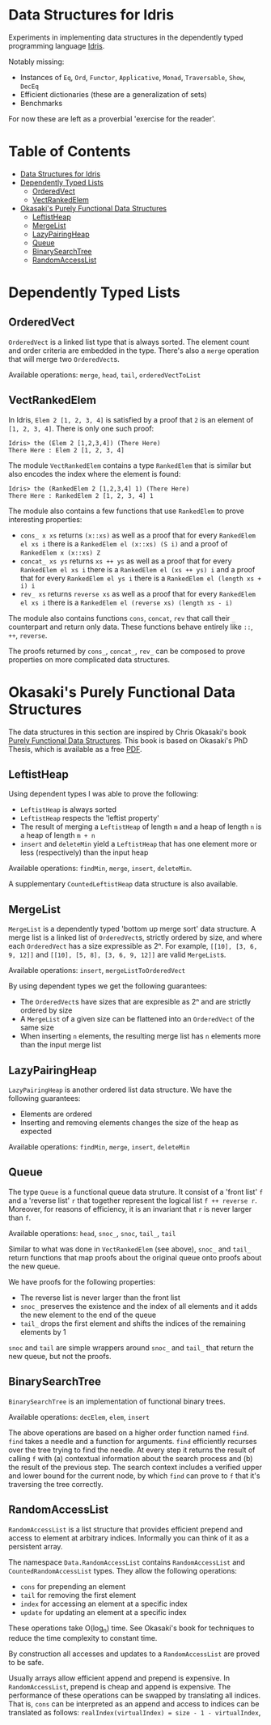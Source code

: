 # Data Structures for Idris

Experiments in implementing data structures in the dependently typed programming language [Idris](https://www.idris-lang.org).

Notably missing:

- Instances of `Eq`, `Ord`, `Functor`, `Applicative`, `Monad`, `Traversable`, `Show`, `DecEq`
- Efficient dictionaries (these are a generalization of sets)
- Benchmarks

For now these are left as a proverbial 'exercise for the reader'.

# Table of Contents

* [Data Structures for Idris](#data-structures-for-idris)
* [Dependently Typed Lists](#dependently-typed-lists)
  * [OrderedVect](#orderedvect)
  * [VectRankedElem](#vectrankedelem)
* [Okasaki's Purely Functional Data Structures](#okasakis-purely-functional-data-structures)
  * [LeftistHeap](#leftistheap)
  * [MergeList](#mergelist)
  * [LazyPairingHeap](#lazypairingheap)
  * [Queue](#queue)
  * [BinarySearchTree](#binarysearchtree)
  * [RandomAccessList](#randomaccesslist)

# Dependently Typed Lists

## OrderedVect

`OrderedVect` is a linked list type that is always sorted. The element count and order criteria are embedded in the type. There's also a `merge` operation that will merge two `OrderedVect`s.

Available operations: `merge`, `head`, `tail`, `orderedVectToList`

## VectRankedElem

In Idris, `Elem 2 [1, 2, 3, 4]` is satisfied by a proof that `2` is an element of `[1, 2, 3, 4]`. There is only one such proof:

```
Idris> the (Elem 2 [1,2,3,4]) (There Here)
There Here : Elem 2 [1, 2, 3, 4]
```

The module `VectRankedElem` contains a type `RankedElem` that is similar but also encodes the index where the element is found:

```
Idris> the (RankedElem 2 [1,2,3,4] 1) (There Here)
There Here : RankedElem 2 [1, 2, 3, 4] 1
```

The module also contains a few functions that use `RankedElem` to prove interesting properties:

- `cons_ x xs` returns `(x::xs)` as well as a proof that for every `RankedElem el xs i` there is a `RankedElem el (x::xs) (S i)` and a proof of `RankedElem x (x::xs) Z`
- `concat_ xs ys` returns `xs ++ ys` as well as a proof that for every `RankedElem el xs i` there is a `RankedElem el (xs ++ ys) i` and a proof that for every `RankedElem el ys i` there is a `RankedElem el (length xs + i) i`
- `rev_ xs` returns `reverse xs` as well as a proof that for every `RankedElem el xs i` there is a `RankedElem el (reverse xs) (length xs - i)`

The module also contains functions `cons`, `concat`, `rev` that call their `_` counterpart and return only data. These functions behave entirely like `::`, `++`, `reverse`.

The proofs returned by `cons_`, `concat_`, `rev_` can be composed to prove properties on more complicated data structures.

# Okasaki's Purely Functional Data Structures

The data structures in this section are inspired by Chris Okasaki's book [Purely Functional Data Structures](https://books.google.com.sg/books/about/Purely_Functional_Data_Structures.html?id=SxPzSTcTalAC&redir_esc=y). This book is based on Okasaki's PhD Thesis, which is available as a free [PDF](https://www.cs.cmu.edu/~rwh/theses/okasaki.pdf).

## LeftistHeap

Using dependent types I was able to prove the following:

- `LeftistHeap` is always sorted
- `LeftistHeap` respects the 'leftist property'
- The result of merging a `LeftistHeap` of length `m` and a heap of length `n` is a heap of length `m + n`
- `insert` and `deleteMin` yield a `LeftistHeap` that has one element more or less (respectively) than the input heap

Available operations: `findMin`, `merge`, `insert`, `deleteMin`.

A supplementary `CountedLeftistHeap` data structure is also available.

## MergeList

`MergeList` is a dependently typed 'bottom up merge sort' data structure. A merge list is a linked list of `OrderedVect`s, strictly ordered by size, and where each `OrderedVect` has a size expressible as 2ⁿ. For example, `[[10], [3, 6, 9, 12]]` and `[[10], [5, 8], [3, 6, 9, 12]]` are valid `MergeList`s.

Available operations: `insert`, `mergeListToOrderedVect`

By using dependent types we get the following guarantees:

- The `OrderedVect`s have sizes that are expresible as 2ⁿ and are strictly ordered by size
- A `MergeList` of a given size can be flattened into an `OrderedVect` of the same size
- When inserting `n` elements, the resulting merge list has `n` elements more than the input merge list

## LazyPairingHeap

`LazyPairingHeap` is another ordered list data structure. We have the following guarantees:

- Elements are ordered
- Inserting and removing elements changes the size of the heap as expected

Available operations: `findMin`, `merge`, `insert`, `deleteMin`

## Queue

The type `Queue` is a functional queue data struture. It consist of a 'front list' `f` and a 'reverse list' `r` that together represent the logical list `f ++ reverse r`. Moreover, for reasons of efficiency, it is an invariant that `r` is never larger than `f`.

Available operations: `head`, `snoc_`, `snoc`, `tail_`, `tail`

Similar to what was done in `VectRankedElem` (see above), `snoc_` and `tail_` return functions that map proofs about the original queue onto proofs about the new queue.

We have proofs for the following properties:

- The reverse list is never larger than the front list
- `snoc_` preserves the existence and the index of all elements and it adds the new element to the end of the queue
- `tail_` drops the first element and shifts the indices of the remaining elements by 1

`snoc` and `tail` are simple wrappers around `snoc_` and `tail_` that return the new queue, but not the proofs.

## BinarySearchTree

`BinarySearchTree` is an implementation of functional binary trees.

Available operations: `decElem`, `elem`, `insert`

The above operations are based on a higher order function named `find`. `find` takes a needle and a function for arguments. `find` efficiently recurses over the tree trying to find the needle. At every step it returns the result of calling `f` with (a) contextual information about the search process and (b) the result of the previous step. The search context includes a verified upper and lower bound for the current node, by which `find` can prove to `f` that it's traversing the tree correctly.

## RandomAccessList

`RandomAccessList` is a list structure that provides efficient prepend and access to element at arbitrary indices. Informally you can think of it as a persistent array.

The namespace `Data.RandomAccessList` contains `RandomAccessList` and `CountedRandomAccessList` types. They allow the following operations:

- `cons` for prepending an element
- `tail` for removing the first element
- `index` for accessing an element at a specific index
- `update` for updating an element at a specific index

These operations take O(log<sub>n</sub>) time. See Okasaki's book for techniques to reduce the time complexity to constant time.

By construction all accesses and updates to a `RandomAccessList` are proved to be safe.

Usually arrays allow efficient append and prepend is expensive. In `RandomAccessList`, prepend is cheap and append is expensive. The performance of these operations can be swapped by translating all indices. That is, `cons` can be interpreted as an append and access to indices can be translated as follows: `realIndex(virtualIndex) = size - 1 - virtualIndex`,
